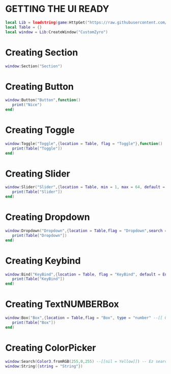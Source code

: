 # GETTING THE UI READY
```lua
local Lib = loadstring(game:HttpGet("https://raw.githubusercontent.com/YungPloits/UIMOIBLE/main/ui",true))()
local Table = {}
local window = Lib:CreateWindow("CustomZyro")
```
# Creating Section
```lua
window:Section("Section")
```
# Creating Button
```lua
window:Button("Button",function()
   print("Nice")
end)
```
# Creating Toggle
```lua
window:Toggle("Toggle",{location = Table, flag = "Toggle"},function()
   print(Table["Toggle"])
end)
```
# Creating Slider
```lua
window:Slider("Slider",{location = Table, min = 1, max = 64, default = 32, precise = true --[[ 0.00 instead of 0 ]], flag = "Slider"},function()
   print(Table["Slider"])
end)
```
# Creating Dropdown
```lua
window:Dropdown("Dropdown",{location = Table,flag = "Dropdown",search = true --[[AddsSearchBar]], list = {"1","2","3","4","5","6","7","8","9","0"} --[[Wont work when PlayerList = true]], PlayerList = true --[[ Turns the list into the players in the server ]]},function()
   print(Table["Dropdown"])
end)
```
# Creating Keybind
```lua
window:Bind("KeyBind",{location = Table, flag = "KeyBind", default = Enum.KeyCode.B},function() -- Automatically stops when the gui is removed
   print(Table["KeyBind"])
end)
```
# Creating TextNUMBERBox
```lua
window:Box("Box",{location = Table,flag = "Box", type = "number" --[[ Only Numbers automatically on false ]], hold = "Numbers" --[[ PlaceHolderText ]]},function()
   print(Table["Box"])
end)
```
# Creating ColorPicker
```lua
window:Search(Color3.fromRGB(255,0,255) --[[nil = Yellow]]) -- Ez searcher for if you have a lot of things
window:String({string = "String"})
```

